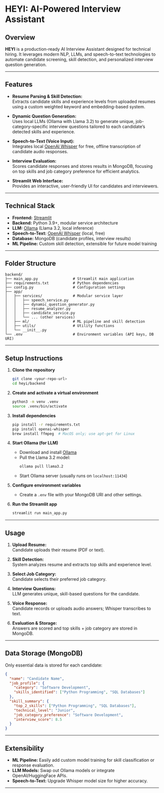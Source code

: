 # HEYI: AI-Powered Interview Assistant

## Overview

**HEYI** is a production-ready AI Interview Assistant designed for technical hiring. It leverages modern NLP, LLMs, and speech-to-text technologies to automate candidate screening, skill detection, and personalized interview question generation.

---

## Features

- **Resume Parsing & Skill Detection:**  
  Extracts candidate skills and experience levels from uploaded resumes using a custom weighted keyword and embedding-based system.

- **Dynamic Question Generation:**  
  Uses local LLMs (Ollama with Llama 3.2) to generate unique, job-category-specific interview questions tailored to each candidate’s detected skills and experience.

- **Speech-to-Text (Voice Input):**  
  Integrates local [OpenAI Whisper](https://github.com/openai/whisper) for free, offline transcription of candidate audio responses.

- **Interview Evaluation:**  
  Scores candidate responses and stores results in MongoDB, focusing on top skills and job category preference for efficient analytics.

- **Streamlit Web Interface:**  
  Provides an interactive, user-friendly UI for candidates and interviewers.

---

## Technical Stack

- **Frontend:** [Streamlit](https://streamlit.io/)
- **Backend:** Python 3.9+, modular service architecture
- **LLM:** [Ollama](https://ollama.com/) (Llama 3.2, local inference)
- **Speech-to-Text:** [OpenAI Whisper](https://github.com/openai/whisper) (local, free)
- **Database:** MongoDB (candidate profiles, interview results)
- **ML Pipeline:** Custom skill detection, extensible for future model training

---

## Folder Structure

```
backend/
├── main_app.py                # Streamlit main application
├── requirements.txt           # Python dependencies
├── config.py                  # Configuration settings
├── app/
│   ├── services/              # Modular service layer
│   │   ├── speech_service.py
│   │   ├── dynamic_question_generator.py
│   │   ├── resume_analyzer.py
│   │   ├── candidate_service.py
│   │   └── ... (other services)
│   ├── ml/                    # ML pipeline and skill detection
│   ├── utils/                 # Utility functions
│   └── __init__.py
└── .env                       # Environment variables (API keys, DB URI)
```

---

## Setup Instructions

1. **Clone the repository**
   ```bash
   git clone <your-repo-url>
   cd heyi/backend
   ```

2. **Create and activate a virtual environment**
   ```bash
   python3 -m venv .venv
   source .venv/bin/activate
   ```

3. **Install dependencies**
   ```bash
   pip install -r requirements.txt
   pip install openai-whisper
   brew install ffmpeg  # MacOS only; use apt-get for Linux
   ```

4. **Start Ollama (for LLM)**
   - Download and install [Ollama](https://ollama.com/download)
   - Pull the Llama 3.2 model:
     ```bash
     ollama pull llama3.2
     ```
   - Start Ollama server (usually runs on `localhost:11434`)

5. **Configure environment variables**
   - Create a `.env` file with your MongoDB URI and other settings.

6. **Run the Streamlit app**
   ```bash
   streamlit run main_app.py
   ```

---

## Usage

1. **Upload Resume:**  
   Candidate uploads their resume (PDF or text).

2. **Skill Detection:**  
   System analyzes resume and extracts top skills and experience level.

3. **Select Job Category:**  
   Candidate selects their preferred job category.

4. **Interview Questions:**  
   LLM generates unique, skill-based questions for the candidate.

5. **Voice Response:**  
   Candidate records or uploads audio answers; Whisper transcribes to text.

6. **Evaluation & Storage:**  
   Answers are scored and top skills + job category are stored in MongoDB.

---

## Data Storage (MongoDB)

Only essential data is stored for each candidate:
```json
{
  "name": "Candidate Name",
  "job_profile": {
    "category": "Software Development",
    "skills_identified": ["Python Programming", "SQL Databases"]
  },
  "skill_summary": {
    "top_2_skills": ["Python Programming", "SQL Databases"],
    "technical_level": "Junior",
    "job_category_preference": "Software Development",
    "interview_score": 8.5
  }
}
```

---

## Extensibility

- **ML Pipeline:** Easily add custom model training for skill classification or response evaluation.
- **LLM Models:** Swap out Ollama models or integrate OpenAI/HuggingFace APIs.
- **Speech-to-Text:** Upgrade Whisper model size for higher accuracy.

---
